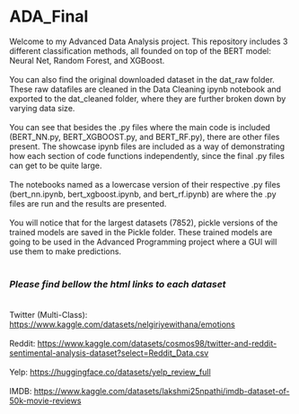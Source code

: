# ADA_Final

Welcome to my Advanced Data Analysis project. This repository includes 3 different classification methods, all founded on top of the BERT model: Neural Net, Random Forest, and XGBoost. <br><br>
You can also find the original downloaded dataset in the dat_raw folder. These raw datafiles are cleaned in the Data Cleaning ipynb notebook and exported to the dat_cleaned folder, where they are further broken down by varying data size. <br><br>
You can see that besides the .py files where the main code is included (BERT_NN.py, BERT_XGBOOST.py, and BERT_RF.py), there are other files present. The showcase ipynb files are included as a way of demonstrating how each section of code functions independently, since the final .py files can get to be quite large. <br><br>
The notebooks named as a lowercase version of their respective .py files (bert_nn.ipynb, bert_xgboost.ipynb, and bert_rf.ipynb) are where the .py files are run and the results are presented. <br><br>
You will notice that for the largest datasets (7852), pickle versions of the trained models are saved in the Pickle folder. These trained models are going to be used in the Advanced Programming project where a GUI will use them to make predictions. <br><br>

### *Please find bellow the html links to each dataset* <br><br>
Twitter (Multi-Class): https://www.kaggle.com/datasets/nelgiriyewithana/emotions <br><br>
Reddit: https://www.kaggle.com/datasets/cosmos98/twitter-and-reddit-sentimental-analysis-dataset?select=Reddit_Data.csv <br><br>
Yelp: https://huggingface.co/datasets/yelp_review_full <br><br>
IMDB: https://www.kaggle.com/datasets/lakshmi25npathi/imdb-dataset-of-50k-movie-reviews
